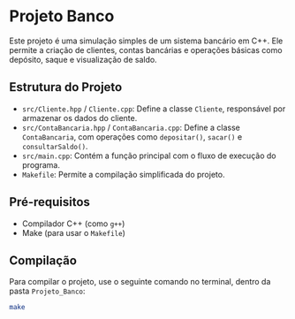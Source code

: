 # Projeto Banco

Este projeto é uma simulação simples de um sistema bancário em C++. Ele permite a criação de clientes, contas bancárias e operações básicas como depósito, saque e visualização de saldo.

## Estrutura do Projeto

- `src/Cliente.hpp` / `Cliente.cpp`: Define a classe `Cliente`, responsável por armazenar os dados do cliente.
- `src/ContaBancaria.hpp` / `ContaBancaria.cpp`: Define a classe `ContaBancaria`, com operações como `depositar()`, `sacar()` e `consultarSaldo()`.
- `src/main.cpp`: Contém a função principal com o fluxo de execução do programa.
- `Makefile`: Permite a compilação simplificada do projeto.

## Pré-requisitos

- Compilador C++ (como `g++`)
- Make (para usar o `Makefile`)

## Compilação

Para compilar o projeto, use o seguinte comando no terminal, dentro da pasta `Projeto_Banco`:

```bash
make
